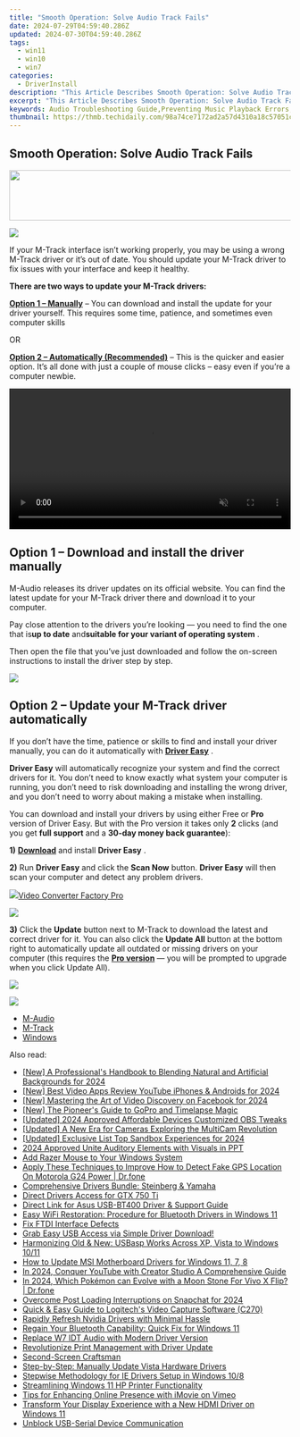```yaml
---
title: "Smooth Operation: Solve Audio Track Fails"
date: 2024-07-29T04:59:40.286Z
updated: 2024-07-30T04:59:40.286Z
tags:
  - win11
  - win10
  - win7
categories:
  - DriverInstall
description: "This Article Describes Smooth Operation: Solve Audio Track Fails"
excerpt: "This Article Describes Smooth Operation: Solve Audio Track Fails"
keywords: Audio Troubleshooting Guide,Preventing Music Playback Errors,Audio Track Fail Fixes,Streamline Audio Sync,Resolving Sound Glitches in Media Production,Audio Quality Enhancement Techniques,Optimizing Audio Streaming Experience
thumbnail: https://thmb.techidaily.com/98a74ce7172ad2a57d4310a18c57051ce671b66b03e5b45c8d9ea3eb4205cb9f.jpg
---
```


## Smooth Operation: Solve Audio Track Fails

<!-- affiliate ads begin -->
<a href="https://newchic.sjv.io/c/5597632/1659704/14420" target="_top" id="1659704"><img src="//a.impactradius-go.com/display-ad/14420-1659704" border="0" alt="" width="728" height="90"/></a><img height="0" width="0" src="https://imp.pxf.io/i/5597632/1659704/14420" style="position:absolute;visibility:hidden;" border="0" />
<!-- affiliate ads end -->
![](https://images.drivereasy.com/wp-content/uploads/2018/04/img_5ac1cf4423722-300x203.jpg)

 If your M-Track interface isn’t working properly, you may be using a wrong M-Track driver or it’s out of date. You should update your M-Track driver to fix issues with your interface and keep it healthy.

**There are two ways to update your M-Track drivers:**

[**Option 1 – Manually**](#op1) – You can download and install the update for your driver yourself. This requires some time, patience, and sometimes even computer skills

OR

**[Option 2 – Automatically (Recommended)](#op2)**  – This is the quicker and easier option. It’s all done with just a couple of mouse clicks – easy even if you’re a computer newbie.

<!-- affiliate ads begin -->
<a href="https://secure.2checkout.com/order/checkout.php?PRODS=36506229&QTY=1&AFFILIATE=108875&CART=1"><video width="100%" height="" class="rounded-t-md shadow-lg relative z-20" controls="" autoplay="" loop="" muted="" playsinline="" webkit-playinginline="">
<source type="video/mp4" src="https://aidaform.com/images/videos/aidaform-welcome-site.mp4"><source type="video/webm" src="https://aidaform.com/images/videos/aidaform-welcome-site.webm"></video></a>
<!-- affiliate ads end -->
##  Option 1 – Download and install the driver manually

 M-Audio releases its driver updates on its official website. You can find the latest update for your M-Track driver there and download it to your computer.

 Pay close attention to the drivers you’re looking — you need to find the one that is**up to date** and**suitable for your variant of operating system** .

 Then open the file that you’ve just downloaded and follow the on-screen instructions to install the driver step by step.

<!-- affiliate ads begin -->
<a href="https://secure.2checkout.com/order/checkout.php?PRODS=4729320&QTY=1&AFFILIATE=108875&CART=1"><img src="https://secure.avangate.com/images/merchant/f7f07e7dab09533bc71247a5b29a7373/products/2_iDeviceMessageBox.png" border="0"></a>
<!-- affiliate ads end -->
##  Option 2 – Update your M-Track driver automatically

 If you don’t have the time, patience or skills to find and install your driver manually, you can do it automatically with [**Driver Easy**](https://tools.techidaily.com/drivereasy/download/) .

**Driver Easy**  will automatically recognize your system and find the correct drivers for it. You don’t need to know exactly what system your computer is running, you don’t need to risk downloading and installing the wrong driver, and you don’t need to worry about making a mistake when installing.

 You can download and install your drivers by using either Free or **Pro**  version of Driver Easy. But with the Pro version it takes only **2**  clicks (and you get **full support** and a **30-day money back guarantee**):

**1)** [**Download**](https://tools.techidaily.com/drivereasy/download/) and install **Driver Easy** .

**2)** Run **Driver Easy** and click the **Scan Now** button. **Driver Easy**  will then scan your computer and detect any problem drivers.

<!-- affiliate ads begin -->
<a href="https://secure.2checkout.com/order/checkout.php?PRODS=4537547&QTY=1&AFFILIATE=108875&CART=1"><img src="https://secure.avangate.com/images/merchant/4b0a0290ad7df100b77e86839989a75e/products/vcfpro.png" border="0">Video Converter Factory Pro</a>
<!-- affiliate ads end -->
![](https://images.drivereasy.com/wp-content/uploads/2018/03/img_5abddea556a6b.png)

**3)**  Click the **Update**  button next to M-Track to download the latest and correct driver for it. You can also click the **Update All**  button at the bottom right to automatically update all outdated or missing drivers on your computer (this requires the **[Pro version](https://tools.techidaily.com/drivereasy/download/)**  — you will be prompted to upgrade when you click Update All).

<!-- affiliate ads begin -->
<a href="https://shop.systoolsgroup.com/affiliate.php?ACCOUNT=SYSTOOBY&AFFILIATE=108875&PATH=https%3A%2F%2Fwww.systoolsgroup.com%3FAFFILIATE%3D108875%26RESOURCE%3DSysTools%2BOST%2BRecovery"><img src="https://www.systoolsgroup.com/box/ost-recovery.png" border="0"></a>
<!-- affiliate ads end -->
![](https://images.drivereasy.com/wp-content/uploads/2018/04/img_5ac1da6a9d2ed.jpg)

* [M-Audio](https://store.drivereasy.com/order/cart.php?PRODS=4731822&QTY=1&AFFILIATE=108875)
* [M-Track](https://store.drivereasy.com/order/cart.php?PRODS=4731822&QTY=1&AFFILIATE=108875)
* [Windows](https://tools.techidaily.com/drivereasy/download/)

<ins class="adsbygoogle"
     style="display:block"
     data-ad-format="autorelaxed"
     data-ad-client="ca-pub-7571918770474297"
     data-ad-slot="1223367746"></ins>



<ins class="adsbygoogle"
     style="display:block"
     data-ad-client="ca-pub-7571918770474297"
     data-ad-slot="8358498916"
     data-ad-format="auto"
     data-full-width-responsive="true"></ins>





<span class="atpl-alsoreadstyle">Also read:</span>
<div><ul>
<li><a href="https://fox-boxes.techidaily.com/new-a-professionals-handbook-to-blending-natural-and-artificial-backgrounds-for-2024/"><u>[New] A Professional's Handbook to Blending Natural and Artificial Backgrounds for 2024</u></a></li>
<li><a href="https://facebook-record-videos.techidaily.com/new-best-video-apps-review-youtube-iphones-and-androids-for-2024/"><u>[New] Best Video Apps Review  YouTube iPhones & Androids for 2024</u></a></li>
<li><a href="https://facebook-videos.techidaily.com/new-mastering-the-art-of-video-discovery-on-facebook-for-2024/"><u>[New] Mastering the Art of Video Discovery on Facebook for 2024</u></a></li>
<li><a href="https://some-guidance.techidaily.com/new-the-pioneers-guide-to-gopro-and-timelapse-magic/"><u>[New] The Pioneer's Guide to GoPro and Timelapse Magic</u></a></li>
<li><a href="https://video-capture.techidaily.com/updated-2024-approved-affordable-devices-customized-obs-tweaks/"><u>[Updated] 2024 Approved  Affordable Devices  Customized OBS Tweaks</u></a></li>
<li><a href="https://on-screen-recording.techidaily.com/updated-a-new-era-for-cameras-exploring-the-multicam-revolution/"><u>[Updated] A New Era for Cameras  Exploring the MultiCam Revolution</u></a></li>
<li><a href="https://screen-video-capture.techidaily.com/updated-exclusive-list-top-sandbox-experiences-for-2024/"><u>[Updated] Exclusive List  Top Sandbox Experiences for 2024</u></a></li>
<li><a href="https://some-approaches.techidaily.com/2024-approved-unite-auditory-elements-with-visuals-in-ppt/"><u>2024 Approved  Unite Auditory Elements with Visuals in PPT</u></a></li>
<li><a href="https://driver-install.techidaily.com/add-razer-mouse-to-your-windows-system/"><u>Add Razer Mouse to Your Windows System</u></a></li>
<li><a href="https://fake-location.techidaily.com/apply-these-techniques-to-improve-how-to-detect-fake-gps-location-on-motorola-g24-power-drfone-by-drfone-virtual-android/"><u>Apply These Techniques to Improve How to Detect Fake GPS Location On Motorola G24 Power | Dr.fone</u></a></li>
<li><a href="https://driver-install.techidaily.com/comprehensive-drivers-bundle-steinberg-and-yamaha/"><u>Comprehensive Drivers Bundle: Steinberg & Yamaha</u></a></li>
<li><a href="https://driver-install.techidaily.com/direct-drivers-access-for-gtx-750-ti/"><u>Direct Drivers Access for GTX 750 Ti</u></a></li>
<li><a href="https://driver-install.techidaily.com/direct-link-for-asus-usb-bt400-driver-and-support-guide/"><u>Direct Link for Asus USB-BT400 Driver & Support Guide</u></a></li>
<li><a href="https://driver-install.techidaily.com/easy-wifi-restoration-procedure-for-bluetooth-drivers-in-windows-11/"><u>Easy WiFi Restoration: Procedure for Bluetooth Drivers in Windows 11</u></a></li>
<li><a href="https://driver-install.techidaily.com/fix-ftdi-interface-defects/"><u>Fix FTDI Interface Defects</u></a></li>
<li><a href="https://driver-install.techidaily.com/grab-easy-usb-access-via-simple-driver-download/"><u>Grab Easy USB Access via Simple Driver Download!</u></a></li>
<li><a href="https://driver-install.techidaily.com/harmonizing-old-and-new-usbasp-works-across-xp-vista-to-windows-1011/"><u>Harmonizing Old & New: USBasp Works Across XP, Vista to Windows 10/11</u></a></li>
<li><a href="https://driver-install.techidaily.com/how-to-update-msi-motherboard-drivers-for-windows-11-7-8/"><u>How to Update MSI Motherboard Drivers for Windows 11, 7, 8</u></a></li>
<li><a href="https://facebook-video-share.techidaily.com/in-2024-conquer-youtube-with-creator-studio-a-comprehensive-guide/"><u>In 2024, Conquer YouTube with Creator Studio  A Comprehensive Guide</u></a></li>
<li><a href="https://change-location.techidaily.com/in-2024-which-pokemon-can-evolve-with-a-moon-stone-for-vivo-x-flip-drfone-by-drfone-virtual-android/"><u>In 2024, Which Pokémon can Evolve with a Moon Stone For Vivo X Flip? | Dr.fone</u></a></li>
<li><a href="https://facebook-clips.techidaily.com/overcome-post-loading-interruptions-on-snapchat-for-2024/"><u>Overcome Post Loading Interruptions on Snapchat for 2024</u></a></li>
<li><a href="https://driver-install.techidaily.com/quick-and-easy-guide-to-logitechs-video-capture-software-c270/"><u>Quick & Easy Guide to Logitech's Video Capture Software (C270)</u></a></li>
<li><a href="https://driver-install.techidaily.com/rapidly-refresh-nvidia-drivers-with-minimal-hassle/"><u>Rapidly Refresh Nvidia Drivers with Minimal Hassle</u></a></li>
<li><a href="https://driver-install.techidaily.com/regain-your-bluetooth-capability-quick-fix-for-windows-11/"><u>Regain Your Bluetooth Capability: Quick Fix for Windows 11</u></a></li>
<li><a href="https://driver-install.techidaily.com/replace-w7-idt-audio-with-modern-driver-version/"><u>Replace W7 IDT Audio with Modern Driver Version</u></a></li>
<li><a href="https://driver-install.techidaily.com/revolutionize-print-management-with-driver-update/"><u>Revolutionize Print Management with Driver Update</u></a></li>
<li><a href="https://youtube-clips.techidaily.com/second-screen-craftsman/"><u>Second-Screen Craftsman</u></a></li>
<li><a href="https://driver-install.techidaily.com/step-by-step-manually-update-vista-hardware-drivers/"><u>Step-by-Step: Manually Update Vista Hardware Drivers</u></a></li>
<li><a href="https://driver-install.techidaily.com/stepwise-methodology-for-ie-drivers-setup-in-windows-108/"><u>Stepwise Methodology for IE Drivers Setup in Windows 10/8</u></a></li>
<li><a href="https://driver-install.techidaily.com/streamlining-windows-11-hp-printer-functionality/"><u>Streamlining Windows 11 HP Printer Functionality</u></a></li>
<li><a href="https://vimeo-videos.techidaily.com/tips-for-enhancing-online-presence-with-imovie-on-vimeo/"><u>Tips for Enhancing Online Presence with iMovie on Vimeo</u></a></li>
<li><a href="https://driver-install.techidaily.com/transform-your-display-experience-with-a-new-hdmi-driver-on-windows-11/"><u>Transform Your Display Experience with a New HDMI Driver on Windows 11</u></a></li>
<li><a href="https://driver-install.techidaily.com/unblock-usb-serial-device-communication/"><u>Unblock USB-Serial Device Communication</u></a></li>
</ul></div>
